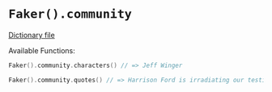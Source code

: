 # `Faker().community`

[Dictionary file](../core/src/main/resources/locales/en/community.yml)

Available Functions:  
```kotlin
Faker().community.characters() // => Jeff Winger

Faker().community.quotes() // => Harrison Ford is irradiating our testicles with microwave satellite transmissions!
```
